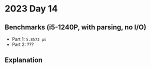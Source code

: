 # 2023 Day 14

## Benchmarks (i5-1240P, with parsing, no I/O)

- Part 1: `5.8573 µs`
- Part 2: ???

## Explanation
